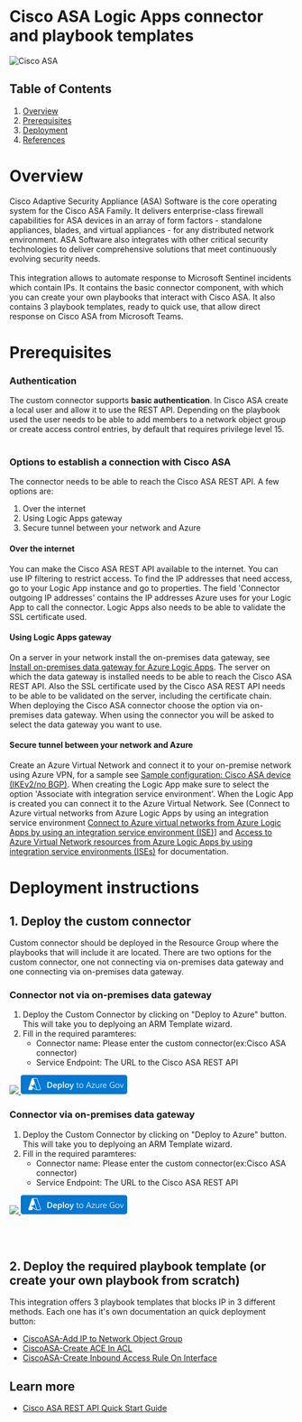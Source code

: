 # Cisco ASA Logic Apps connector and playbook templates

![Cisco ASA](./Images/CiscoASACustomConnector.png)<br>

## Table of Contents

1. [Overview](#overview)
1. [Prerequisites](#prerequisites)
1. [Deployment](#deployment)
1. [References](#references)


<a name="overview"></a>

# Overview
Cisco Adaptive Security Appliance (ASA) Software is the core operating system for the Cisco ASA Family. It delivers enterprise-class firewall capabilities for ASA devices in an array of form factors - standalone appliances, blades, and virtual appliances - for any distributed network environment. ASA Software also integrates with other critical security technologies to deliver comprehensive solutions that meet continuously evolving security needs.<br><br>
This integration allows to automate response to Microsoft Sentinel incidents which contain IPs. It contains the basic connector component, with which you can create your own playbooks that interact with Cisco ASA.
It also contains 3 playbook templates, ready to quick use, that allow direct response on Cisco ASA from Microsoft Teams.

<a name="prerequisites"></a>

# Prerequisites

### Authentication
The custom connector supports **basic authentication**. In Cisco ASA create a local user and allow it to use the REST API. Depending on the playbook used the user needs to be able to add members to a network object group or create access control entries, by default that requires privilege level 15.
<br><br>
### Options to establish a connection with Cisco ASA
The connector needs to be able to reach the Cisco ASA REST API. A few options are:
1. Over the internet
1. Using Logic Apps gateway
1. Secure tunnel between your network and Azure

#### Over the internet
You can make the Cisco ASA REST API available to the internet. You can use IP filtering to restrict access. To find the IP addresses that need access, go to your Logic App instance and go to properties. The field 'Connector outgoing IP addresses' contains the IP addresses Azure uses for your Logic App to call the connector. Logic Apps also needs to be able to validate the SSL certificate used.

#### Using Logic Apps gateway
On a server in your network install the on-premises data gateway, see [Install on-premises data gateway for Azure Logic Apps](https://docs.microsoft.com/azure/logic-apps/logic-apps-gateway-install).
The server on which the data gateway is installed needs to be able to reach the Cisco ASA REST API. Also the SSL certificate used by the Cisco ASA REST API needs to be able to be validated on the server, including the certificate chain.
When deploying the Cisco ASA connector choose the option via on-premises data gateway.
When using the connector you will be asked to select the data gateway you want to use.

#### Secure tunnel between your network and Azure
Create an Azure Virtual Network and connect it to your on-premise network using Azure VPN, for a sample see [Sample configuration: Cisco ASA device (IKEv2/no BGP)](https://docs.microsoft.com/azure/vpn-gateway/vpn-gateway-3rdparty-device-config-cisco-asa). When creating the Logic App make sure to select the option 'Associate with integration service environment'. When the Logic App is created you can connect it to the Azure Virtual Network. See (Connect to Azure virtual networks from Azure Logic Apps by using an integration service environment [Connect to Azure virtual networks from Azure Logic Apps by using an integration service environment (ISE)](https://docs.microsoft.com/azure/logic-apps/connect-virtual-network-vnet-isolated-environment)] and [Access to Azure Virtual Network resources from Azure Logic Apps by using integration service environments (ISEs)](https://docs.microsoft.com/azure/logic-apps/connect-virtual-network-vnet-isolated-environment-overview) for documentation.

<a name="deployment"></a>

# Deployment instructions

## 1. Deploy the custom connector

Custom connector should be deployed in the Resource Group where the playbooks that will include it are located. There are two options for the custom connector, one not connecting via on-premises data gateway and one connecting via on-premises data gateway.
<br>


### Connector **not** via on-premises data gateway
1. Deploy the Custom Connector by clicking on "Deploy to Azure" button. This will take you to deplyoing an ARM Template wizard.
2. Fill in the required paramteres:
    * Connector name: Please enter the custom connector(ex:Cisco ASA connector)
    * Service Endpoint: The URL to the Cisco ASA REST API

<a href="https://portal.azure.com/#create/Microsoft.Template/uri/https%3A%2F%2Fraw.githubusercontent.com%2FAzure%2FAzure-Sentinel%2Fmaster%2FPlaybooks%2FCiscoASA%2FCustomConnector%2Fazuredeploy.json" target="_blank">
    <img src="https://aka.ms/deploytoazurebutton"/>
</a>

<a href="https://portal.azure.us/#create/Microsoft.Template/uri/https%3A%2F%2Fraw.githubusercontent.com%2FAzure%2FAzure-Sentinel%2Fmaster%2FPlaybooks%2FCiscoASA%2FCustomConnector%2Fazuredeploy.json" target="_blank">
   <img src="https://raw.githubusercontent.com/Azure/azure-quickstart-templates/master/1-CONTRIBUTION-GUIDE/images/deploytoazuregov.png"/>
</a>

### Connector via on-premises data gateway
1. Deploy the Custom Connector by clicking on "Deploy to Azure" button. This will take you to deplyoing an ARM Template wizard.
2. Fill in the required paramteres:
    * Connector name: Please enter the custom connector(ex:Cisco ASA connector)
    * Service Endpoint: The URL to the Cisco ASA REST API

<a href="https://portal.azure.com/#create/Microsoft.Template/uri/https%3A%2F%2Fraw.githubusercontent.com%2FAzure%2FAzure-Sentinel%2Fmaster%2FPlaybooks%2FCiscoASA%2FCustomConnector%2Fazuredeploy-gateway.json" target="_blank">
    <img src="https://aka.ms/deploytoazurebutton"/>
</a>

<a href="https://portal.azure.us/#create/Microsoft.Template/uri/https%3A%2F%2Fraw.githubusercontent.com%2FAzure%2FAzure-Sentinel%2Fmaster%2FPlaybooks%2FCiscoASA%2FCustomConnector%2Fazuredeploy-gateway.json" target="_blank">
   <img src="https://raw.githubusercontent.com/Azure/azure-quickstart-templates/master/1-CONTRIBUTION-GUIDE/images/deploytoazuregov.png"/>
</a>

<br><br>

## 2. Deploy the required playbook template (or create your own playbook from scratch)
This integration offers 3 playbook templates that blocks IP in 3 different methods. Each one has it's own documentation an quick deployment button:
* [CiscoASA-Add IP to Network Object Group](./CiscoASA-AddIPtoNetworkObjectGroup#deployment-instructions)
* [CiscoASA-Create ACE In ACL](./CiscoASA-CreateACEInACL#deployment-instructions)
* [CiscoASA-Create Inbound Access Rule On Interface](./CiscoASA-CreateInboundAccessRuleOnInterface#deployment-instructions)


<a name="references"></a>

## Learn more
*  [Cisco ASA REST API Quick Start Guide](https://www.cisco.com/c/en/us/td/docs/security/asa/api/qsg-asa-api.html)
